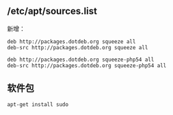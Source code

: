 ## /etc/apt/sources.list

新增：

    deb http://packages.dotdeb.org squeeze all
    deb-src http://packages.dotdeb.org squeeze all

    deb http://packages.dotdeb.org squeeze-php54 all
    deb-src http://packages.dotdeb.org squeeze-php54 all

## 软件包

    apt-get install sudo